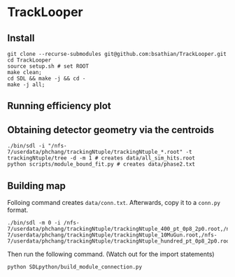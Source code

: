 # TrackLooper

## Install

    git clone --recurse-submodules git@github.com:bsathian/TrackLooper.git
    cd TrackLooper
    source setup.sh # set ROOT
    make clean;
    cd SDL && make -j && cd -
    make -j all;

## Running efficiency plot


## Obtaining detector geometry via the centroids

    ./bin/sdl -i "/nfs-7/userdata/phchang/trackingNtuple/trackingNtuple_*.root" -t trackingNtuple/tree -d -m 1 # creates data/all_sim_hits.root
    python scripts/module_bound_fit.py # creates data/phase2.txt

## Building map

Folloing command creates ```data/conn.txt```.  Afterwards, copy it to a ```conn.py``` format.

    ./bin/sdl -m 0 -i /nfs-7/userdata/phchang/trackingNtuple/trackingNtuple_400_pt_0p8_2p0.root,/nfs-7/userdata/phchang/trackingNtuple/trackingNtuple_10MuGun.root,/nfs-7/userdata/phchang/trackingNtuple/trackingNtuple_hundred_pt_0p8_2p0.root

Then run the following command. (Watch out for the import statements)

    python SDLpython/build_module_connection.py

